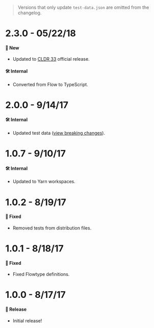 > Versions that only update `test-data.json` are omitted from the changelog.

# 2.3.0 - 05/22/18

#### 🚀 New

- Updated to [CLDR 33](http://cldr.unicode.org/index/downloads/cldr-33) official release.

#### 🛠 Internal

- Converted from Flow to TypeScript.

# 2.0.0 - 9/14/17

#### 🛠 Internal

- Updated test data ([view breaking changes](../data/CHANGELOG.md)).

# 1.0.7 - 9/10/17

#### 🛠 Internal

- Updated to Yarn workspaces.

# 1.0.2 - 8/19/17

#### 🐞 Fixed

- Removed tests from distribution files.

# 1.0.1 - 8/18/17

#### 🐞 Fixed

- Fixed Flowtype definitions.

# 1.0.0 - 8/17/17

#### 🎉 Release

- Initial release!
